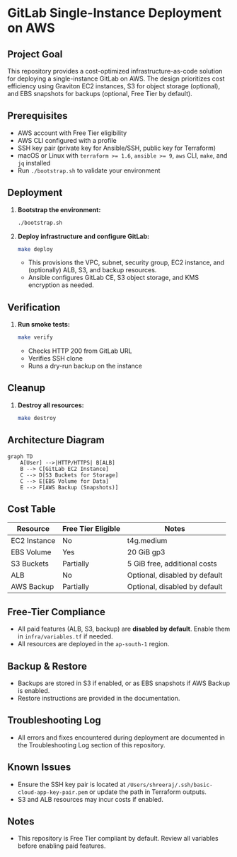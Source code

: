 # GitLab Single-Instance Deployment on AWS

## Project Goal
This repository provides a cost-optimized infrastructure-as-code solution for deploying a single-instance GitLab on AWS. The design prioritizes cost efficiency using Graviton EC2 instances, S3 for object storage (optional), and EBS snapshots for backups (optional, Free Tier by default).

## Prerequisites
- AWS account with Free Tier eligibility
- AWS CLI configured with a profile
- SSH key pair (private key for Ansible/SSH, public key for Terraform)
- macOS or Linux with `terraform >= 1.6`, `ansible >= 9`, `aws` CLI, `make`, and `jq` installed
- Run `./bootstrap.sh` to validate your environment

## Deployment
1. **Bootstrap the environment:**
   ```bash
   ./bootstrap.sh
   ```
2. **Deploy infrastructure and configure GitLab:**
   ```bash
   make deploy
   ```
   - This provisions the VPC, subnet, security group, EC2 instance, and (optionally) ALB, S3, and backup resources.
   - Ansible configures GitLab CE, S3 object storage, and KMS encryption as needed.

## Verification
1. **Run smoke tests:**
   ```bash
   make verify
   ```
   - Checks HTTP 200 from GitLab URL
   - Verifies SSH clone
   - Runs a dry-run backup on the instance

## Cleanup
1. **Destroy all resources:**
   ```bash
   make destroy
   ```

## Architecture Diagram
```mermaid
graph TD
    A[User] -->|HTTP/HTTPS| B[ALB]
    B --> C[GitLab EC2 Instance]
    C --> D[S3 Buckets for Storage]
    C --> E[EBS Volume for Data]
    E --> F[AWS Backup (Snapshots)]
```

## Cost Table
| Resource         | Free Tier Eligible | Notes                          |
|------------------|--------------------|--------------------------------|
| EC2 Instance     | No                 | t4g.medium                    |
| EBS Volume       | Yes                | 20 GiB gp3                    |
| S3 Buckets       | Partially          | 5 GiB free, additional costs  |
| ALB              | No                 | Optional, disabled by default |
| AWS Backup       | Partially          | Optional, disabled by default |

## Free-Tier Compliance
- All paid features (ALB, S3, backup) are **disabled by default**. Enable them in `infra/variables.tf` if needed.
- All resources are deployed in the `ap-south-1` region.

## Backup & Restore
- Backups are stored in S3 if enabled, or as EBS snapshots if AWS Backup is enabled.
- Restore instructions are provided in the documentation.

## Troubleshooting Log
- All errors and fixes encountered during deployment are documented in the Troubleshooting Log section of this repository.

## Known Issues
- Ensure the SSH key pair is located at `/Users/shreeraj/.ssh/basic-cloud-app-key-pair.pem` or update the path in Terraform outputs.
- S3 and ALB resources may incur costs if enabled.

## Notes
- This repository is Free Tier compliant by default. Review all variables before enabling paid features.
